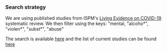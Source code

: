 ### Search strategy 
We are using published studies from ISPM's 
[Living Evidence on COVID-19](https://ispmbern.github.io/covid-19/living-review/collectingdata.html)
systematic review.
We then filter using the keys: "mental, "alcoho*", "violen*", "subst*", "abuse"

The search is available 
<a href="query.R" target="_blank">here</a> 
and the list of current studies can be found
<a href="https://github.com/esm-ispm-unibe-ch/covid19-mhsr/blob/master/search-strategy/20200520_114901_newrefs.csv" download>here</a> 
